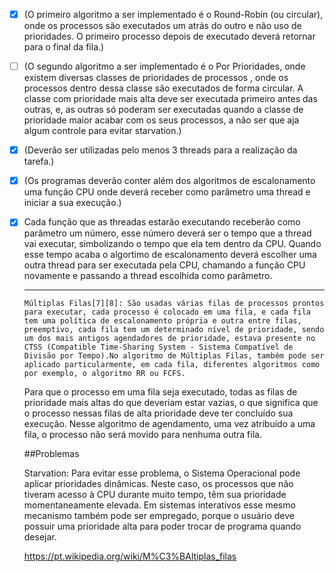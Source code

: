  - [x] (O primeiro algoritmo a ser implementado é o Round-Robin (ou circular),
       onde os processos são executados um atrás do outro e não uso de prioridades. 
       O primeiro processo depois de executado deverá retornar para o final da fila.)

 - [ ] (O segundo algoritmo a ser implementado é o Por Prioridades, onde existem diversas
    classes de prioridades de processos , onde os processos dentro dessa classe são
    executados de forma circular. A  classe com prioridade mais alta deve ser executada 
    primeiro antes das outras, e, as outras só poderam ser executadas quando a
    classe de prioridade maior acabar com os seus processos, a não ser que aja algum controle para evitar starvation.)

 - [x] (Deverão ser utilizadas pelo menos 3 threads para a realização da tarefa.)

 - [x] (Os programas deverão conter além dos algoritmos de escalonamento uma função CPU onde deverá receber 
       como parâmetro uma thread e iniciar a sua execução.)

 - [x] Cada função que as threadas estarão executando receberão como parâmetro um número, 
    esse número deverá ser o tempo que a thread vai executar, simbolizando o tempo que ela tem 
    dentro da CPU. Quando esse tempo acaba o algortimo de escalonamento deverá escolher uma outra
    thread para ser executada pela CPU, chamando a função CPU novamente e passando a thread escolhida como parâmetro.



    ----------------------------
       Múltiplas Filas[7][8]: São usadas várias filas de processos prontos para executar, cada processo é colocado em uma fila, e cada fila tem uma política de escalonamento própria e outra entre filas, preemptivo, cada fila tem um determinado nível de prioridade, sendo um dos mais antigos agendadores de prioridade, estava presente no CTSS (Compatible Time-Sharing System - Sistema Compatível de Divisão por Tempo).No algoritmo de Múltiplas Filas, também pode ser aplicado particularmente, em cada fila, diferentes algoritmos como por exemplo, o algoritmo RR ou FCFS.

      Para que o processo em uma fila seja executado, todas as filas de prioridade mais altas do que deveriam estar vazias, o que significa que o processo nessas filas de alta prioridade deve ter concluído sua execução. Nesse algoritmo de agendamento, uma vez atribuído a uma fila, o processo não será movido para nenhuma outra fila.

      ##Problemas


      Starvation: Para evitar esse problema, o Sistema Operacional pode aplicar prioridades dinâmicas. Neste caso, os processos que não tiveram acesso à CPU durante muito tempo, têm sua prioridade momentaneamente elevada. Em sistemas interativos esse mesmo mecanismo também pode ser empregado, porque o usuário deve possuir uma prioridade alta para poder trocar de programa quando desejar.



      https://pt.wikipedia.org/wiki/M%C3%BAltiplas_filas



